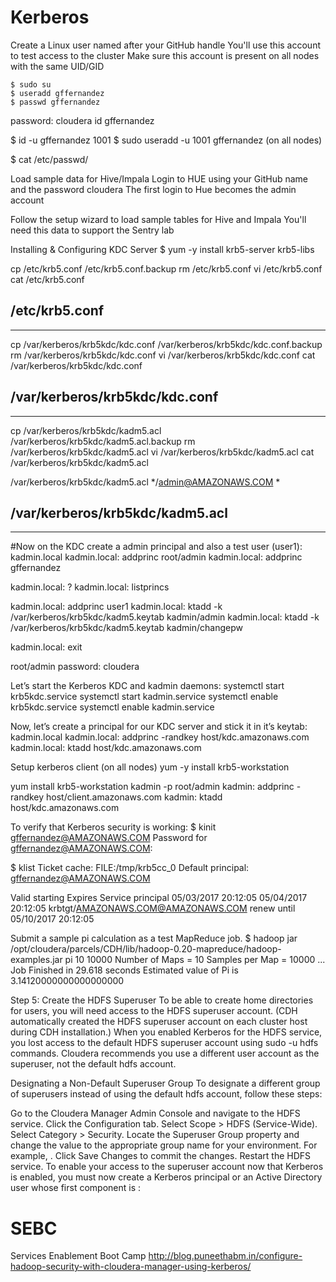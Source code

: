 # Kerberos

Create a Linux user named after your GitHub handle
You'll use this account to test access to the cluster
Make sure this account is present on all nodes with the same UID/GID
```
$ sudo su
$ useradd gffernandez
$ passwd gffernandez
```
password: cloudera
id gffernandez

$ id -u gffernandez
1001
$ sudo useradd -u 1001 gffernandez (on all nodes)

$ cat /etc/passwd/


Load sample data for Hive/Impala
Login to HUE using your GitHub name and the password cloudera
The first login to Hue becomes the admin account


Follow the setup wizard to load sample tables for Hive and Impala
You'll need this data to support the Sentry lab



Installing & Configuring KDC Server
$ yum -y install krb5-server krb5-libs

cp /etc/krb5.conf /etc/krb5.conf.backup
rm /etc/krb5.conf
vi /etc/krb5.conf 
cat /etc/krb5.conf

/etc/krb5.conf
-------------------------------------------------------------------
-------------------------------------------------------------------

cp /var/kerberos/krb5kdc/kdc.conf /var/kerberos/krb5kdc/kdc.conf.backup
rm /var/kerberos/krb5kdc/kdc.conf
vi /var/kerberos/krb5kdc/kdc.conf
cat /var/kerberos/krb5kdc/kdc.conf

/var/kerberos/krb5kdc/kdc.conf
-------------------------------------------------------------------
-------------------------------------------------------------------


 cp /var/kerberos/krb5kdc/kadm5.acl /var/kerberos/krb5kdc/kadm5.acl.backup
 rm /var/kerberos/krb5kdc/kadm5.acl
 vi /var/kerberos/krb5kdc/kadm5.acl
 cat /var/kerberos/krb5kdc/kadm5.acl
 
 /var/kerberos/krb5kdc/kadm5.acl
 */admin@AMAZONAWS.COM     *

 
 /var/kerberos/krb5kdc/kadm5.acl
 -------------------------------------------------------------------
 -------------------------------------------------------------------
 
 
#Now on the KDC create a admin principal and also a test user (user1):
kadmin.local
kadmin.local:  addprinc root/admin
kadmin.local:  addprinc gffernandez


kadmin.local:  ?
kadmin.local:  listprincs


kadmin.local:  addprinc user1
kadmin.local:  ktadd -k /var/kerberos/krb5kdc/kadm5.keytab kadmin/admin
kadmin.local:  ktadd -k /var/kerberos/krb5kdc/kadm5.keytab kadmin/changepw

kadmin.local:  exit

root/admin password: cloudera


Let’s start the Kerberos KDC and kadmin daemons:
systemctl start krb5kdc.service
systemctl start kadmin.service
systemctl enable krb5kdc.service
systemctl enable kadmin.service

 
Now, let’s create a principal for our KDC server and stick it in it’s keytab:
kadmin.local
kadmin.local:  addprinc -randkey host/kdc.amazonaws.com
kadmin.local:  ktadd host/kdc.amazonaws.com


Setup kerberos client (on all nodes)
yum -y install krb5-workstation

yum install krb5-workstation
kadmin -p root/admin
kadmin:  addprinc -randkey host/client.amazonaws.com
kadmin:  ktadd host/kdc.amazonaws.com
		
	
		
To verify that Kerberos security is working:
$ kinit gffernandez@AMAZONAWS.COM
Password for gffernandez@AMAZONAWS.COM:

$ klist
Ticket cache: FILE:/tmp/krb5cc_0
Default principal: gffernandez@AMAZONAWS.COM

Valid starting       Expires              Service principal
05/03/2017 20:12:05  05/04/2017 20:12:05  krbtgt/AMAZONAWS.COM@AMAZONAWS.COM
        renew until 05/10/2017 20:12:05


Submit a sample pi calculation as a test MapReduce job.
$ hadoop jar /opt/cloudera/parcels/CDH/lib/hadoop-0.20-mapreduce/hadoop-examples.jar pi 10 10000
Number of Maps  = 10
Samples per Map = 10000
...
Job Finished in 29.618 seconds
Estimated value of Pi is 3.14120000000000000000




Step 5: Create the HDFS Superuser
To be able to create home directories for users, you will need access to the HDFS superuser account. (CDH automatically created the HDFS superuser account on each cluster host during CDH installation.) When you enabled Kerberos for the HDFS service, you lost access to the default HDFS superuser account using sudo -u hdfs commands. Cloudera recommends you use a different user account as the superuser, not the default hdfs account.

Designating a Non-Default Superuser Group
To designate a different group of superusers instead of using the default hdfs account, follow these steps:

Go to the Cloudera Manager Admin Console and navigate to the HDFS service.
Click the Configuration tab.
Select Scope > HDFS (Service-Wide).
Select Category > Security.
Locate the Superuser Group property and change the value to the appropriate group name for your environment. For example, <superuser>.
Click Save Changes to commit the changes.
Restart the HDFS service.
To enable your access to the superuser account now that Kerberos is enabled, you must now create a Kerberos principal or an Active Directory user whose first component is <superuser>:




# SEBC
Services Enablement Boot Camp
http://blog.puneethabm.in/configure-hadoop-security-with-cloudera-manager-using-kerberos/

		